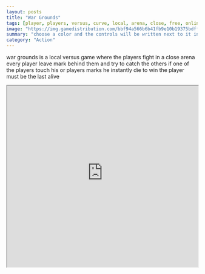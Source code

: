 ```yaml
---
layout: posts
title: "War Grounds"
tags: [player, players, versus, curve, local, arena, close, free, online, games, oyna, game, free, games, play, play, games]
image: "https://img.gamedistribution.com/bbf94a566b6b41fb9e10b19375bdffcc.jpg"
summary: "choose a color and the controls will be written next to it in game taking bonuses will make the marks disapear  free online games oyna game free games play play games"
category: "Action"
---
```


war grounds is a local versus game where the players fight in a close arena every player leave mark behind them and try to catch the others if one of the players touch his or players marks he instantly die to win the player must be the last alive

<iframe width="100%" height="480px;" src="https://html5.gamedistribution.com/bbf94a566b6b41fb9e10b19375bdffcc/"></iframe>